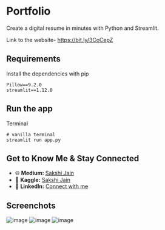 # Portfolio

Create a digital resume in minutes with Python and Streamlit. 

Link to the website- https://bit.ly/3CoCepZ

## Requirements
Install the dependencies with pip
```
Pillow==9.2.0
streamlit==1.12.0
```
## Run the app
Terminal
```
# vanilla terminal
streamlit run app.py
```
## Get to Know Me & Stay Connected
- 🌐 **Medium:** [Sakshi Jain](https://medium.com/@sakshisanghi0001)
- 💬 **Kaggle:** [Sakshi Jain](https://www.kaggle.com/sakshijain27)
- 💼 **LinkedIn:** [Connect with me](https://www.linkedin.com/in/sakshi-jain-509728226/)

## Screenchots
![image](https://github.com/shithead999/Portfolio/assets/111310463/09e79326-42bf-4cf9-aa21-8aea14584608)
![image](https://github.com/shithead999/Portfolio/assets/111310463/dc3c6560-e717-47d9-a8f2-a5571939b684)
![image](https://github.com/shithead999/Portfolio/assets/111310463/97b40f45-cd19-49ca-a6f0-a8d4882df326)

